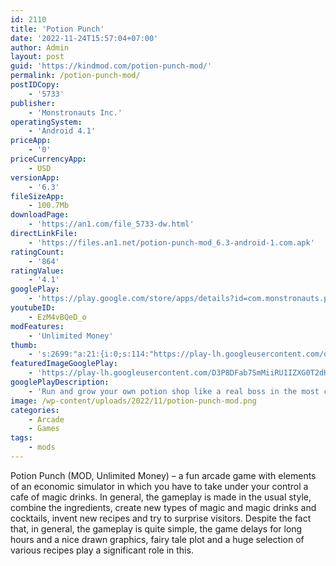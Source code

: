 ```yaml
---
id: 2110
title: 'Potion Punch'
date: '2022-11-24T15:57:04+07:00'
author: Admin
layout: post
guid: 'https://kindmod.com/potion-punch-mod/'
permalink: /potion-punch-mod/
postIDCopy:
    - '5733'
publisher:
    - 'Monstronauts Inc.'
operatingSystem:
    - 'Android 4.1'
priceApp:
    - '0'
priceCurrencyApp:
    - USD
versionApp:
    - '6.3'
fileSizeApp:
    - 100.7Mb
downloadPage:
    - 'https://an1.com/file_5733-dw.html'
directLinkFile:
    - 'https://files.an1.net/potion-punch-mod_6.3-android-1.com.apk'
ratingCount:
    - '864'
ratingValue:
    - '4.1'
googlePlay:
    - 'https://play.google.com/store/apps/details?id=com.monstronauts.potionpunch'
youtubeID:
    - EzM4vBQeD_o
modFeatures:
    - 'Unlimited Money'
thumb:
    - 's:2699:"a:21:{i:0;s:114:"https://play-lh.googleusercontent.com/o9BIcHw196eb9QURAse0t73ahptLpORofeFJn6IkyOVQrmHWfdKUn6LRUCOdKDW8Rw=w526-h296";i:1;s:115:"https://play-lh.googleusercontent.com/DaPDZLkeq_w5ddn_8zkZ-hjKm6L2vM05LWQ_p485j3w8s8GvCH3_wN_bT-owbpmGnAM=w526-h296";i:2;s:116:"https://play-lh.googleusercontent.com/82bftOSd7zSDW4Det3iqy7iBYo7Y66wTYQ3ERH4WwLm4cu0i4x_i3f4lnMskhWEvJCY0=w526-h296";i:3;s:116:"https://play-lh.googleusercontent.com/jItErMw8PiWNfq1NVCIfoPZl_ML8tQx2MkIMwsXGcS2OjFQDjlBSNJ1nfBioLaK_36E_=w526-h296";i:4;s:115:"https://play-lh.googleusercontent.com/D6sCru2P7e0GNe4MBtUuEnztPB75C0DzJ-v7OWXTdBxIZEWtS7AerY_9SOnFbLbkkx4=w526-h296";i:5;s:114:"https://play-lh.googleusercontent.com/pTmab7SQrWtyjXO8qaa-pPt6zOmHPYtXvA5PmuvnipWIMsf5FrZ3kL8iUpSlYc895w=w526-h296";i:6;s:114:"https://play-lh.googleusercontent.com/gdTiwhjfxaB8gCSpa2CpjhnF69Ec2dbQCMf70wAvLwzDZO2FDf46VuINIZDy6qztoA=w526-h296";i:7;s:114:"https://play-lh.googleusercontent.com/1xQ9mxjeMaVJ5ZLgIJ33AjhxnfGSaabHTvu6Sw-V0bICGf9CYfxLyvkqTmQMlJMmGw=w526-h296";i:8;s:115:"https://play-lh.googleusercontent.com/aLfKCavif4SKMbCBbC8mURTRNTL4fJC7deseFE3MxsfTvdNBOw9jthsLj4GzSrhgYTw=w526-h296";i:9;s:114:"https://play-lh.googleusercontent.com/oRaHIZ8sOBIJV_gQAmqTN5SU6m9dem_8_gTeu5QB0P4bCN6lBPPDs8smXPBn-ql8gQ=w526-h296";i:10;s:115:"https://play-lh.googleusercontent.com/9WNHlq2MkLWCi37d8p0q9upwGpw9iLe6Ngd4jNx5TzjJ1aYh0m5LTgWa6Zakz4FeH_Q=w526-h296";i:11;s:114:"https://play-lh.googleusercontent.com/o5_54XIPIQLlIOdzF-hoeflzunPflDlW4zTO3jnKnFv93VjwoMdhVsKCExSDqxtALQ=w526-h296";i:12;s:114:"https://play-lh.googleusercontent.com/VWRvUcfMdKTJZdeZxEHIMNHEUcX3BKUKVLPO4Hip5oilJUB2gV_h6CKLP1LeUZOBFw=w526-h296";i:13;s:115:"https://play-lh.googleusercontent.com/l-MGRlk78OD4StvqOx1Og-pYxP2Es2aTnuGaWKkGhA72COeh7wuirrAZsxZs9vHs9CE=w526-h296";i:14;s:115:"https://play-lh.googleusercontent.com/Gm3qH40qHZ6pnFdE2RGtrx8e65qTVM91SCFR80Sdl85TRyOnvxGbptNls1cAdQKEQLk=w526-h296";i:15;s:115:"https://play-lh.googleusercontent.com/FgAAePU_VbzbdqkFQ2JvewXBp1_m6LSS1PZj20YiJGSMKSyOmtGSEtJndiqDko0bic4=w526-h296";i:16;s:115:"https://play-lh.googleusercontent.com/kBzga0QliKmkvORI1Nt4ZWZriQzq6q8ygeQBQwU5sAkCGt1i2XpFxFHezct5HHh2qHc=w526-h296";i:17;s:115:"https://play-lh.googleusercontent.com/UjHK4ADIDYj7Sz66HSkRFgVlkez9PVHV4grk9gMRiUiYmPT20vR85rQQgodnzxeX0KY=w526-h296";i:18;s:114:"https://play-lh.googleusercontent.com/nTNHP9f0NfaUmCG5FppW_5mNhDr4rbjnGmoeApHgTFe4skhL5g-ir1g9ZJdmOoeE9A=w526-h296";i:19;s:114:"https://play-lh.googleusercontent.com/1FIM-d27sjJ8mCQOdH4vLtKXhZPTxh7FpfjLpZ3KWXqRAOeRWGLE4ZCfFTEeGkfSPg=w526-h296";i:20;s:115:"https://play-lh.googleusercontent.com/rVQbstr3pfcZ6ciLHosFpOA2HspoOsNAc7FNWpxcY2SYsUGclm1JQeBXBFHaGCy0JT0=w526-h296";}";'
featuredImageGooglePlay:
    - 'https://play-lh.googleusercontent.com/D3P8DFab7SmMiiRU1IZXG0T2dHwju0SZsQZyzm7Pc0ye2JryAzNOktxpGkCLUmMe0cI'
googlePlayDescription:
    - 'Run and grow your own potion shop like a real boss in the most colorful time-management game ever!When we say colorful, we mean it quite literally. Through clever mixing and matching, master color theory and concoct potions that span the color spectrum!.You won''t find these dishes anywhere in the world! Stock up on tasty Geckos, Mandragora Roots, and Dragon Meat that are oh so yummy to the tummy!.'
image: /wp-content/uploads/2022/11/potion-punch-mod.png
categories:
    - Arcade
    - Games
tags:
    - mods
---
```


Potion Punch (MOD, Unlimited Money) – a fun arcade game with elements of an economic simulator in which you have to take under your control a cafe of magic drinks. In general, the gameplay is made in the usual style, combine the ingredients, create new types of magic and magic drinks and cocktails, invent new recipes and try to surprise visitors. Despite the fact that, in general, the gameplay is quite simple, the game delays for long hours and a nice drawn graphics, fairy tale plot and a huge selection of various recipes play a significant role in this.